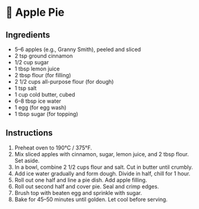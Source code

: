 # 🍎 Apple Pie

## Ingredients
- 5–6 apples (e.g., Granny Smith), peeled and sliced  
- 2 tsp ground cinnamon  
- 1/2 cup sugar  
- 1 tbsp lemon juice  
- 2 tbsp flour (for filling)  
- 2 1/2 cups all-purpose flour (for dough)  
- 1 tsp salt  
- 1 cup cold butter, cubed  
- 6–8 tbsp ice water  
- 1 egg (for egg wash)  
- 1 tbsp sugar (for topping)

## Instructions
1. Preheat oven to 190°C / 375°F.  
2. Mix sliced apples with cinnamon, sugar, lemon juice, and 2 tbsp flour. Set aside.  
3. In a bowl, combine 2 1/2 cups flour and salt. Cut in butter until crumbly.  
4. Add ice water gradually and form dough. Divide in half, chill for 1 hour.  
5. Roll out one half and line a pie dish. Add apple filling.  
6. Roll out second half and cover pie. Seal and crimp edges.  
7. Brush top with beaten egg and sprinkle with sugar.  
8. Bake for 45–50 minutes until golden. Let cool before serving.

